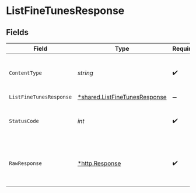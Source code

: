 # ListFineTunesResponse


## Fields

| Field                                                                                | Type                                                                                 | Required                                                                             | Description                                                                          |
| ------------------------------------------------------------------------------------ | ------------------------------------------------------------------------------------ | ------------------------------------------------------------------------------------ | ------------------------------------------------------------------------------------ |
| `ContentType`                                                                        | *string*                                                                             | :heavy_check_mark:                                                                   | HTTP response content type for this operation                                        |
| `ListFineTunesResponse`                                                              | [*shared.ListFineTunesResponse](../../../pkg/models/shared/listfinetunesresponse.md) | :heavy_minus_sign:                                                                   | OK                                                                                   |
| `StatusCode`                                                                         | *int*                                                                                | :heavy_check_mark:                                                                   | HTTP response status code for this operation                                         |
| `RawResponse`                                                                        | [*http.Response](https://pkg.go.dev/net/http#Response)                               | :heavy_check_mark:                                                                   | Raw HTTP response; suitable for custom response parsing                              |